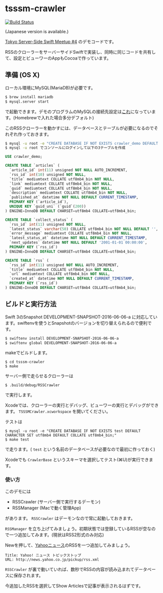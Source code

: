 # tsssm-crawler

[![Build Status](https://travis-ci.org/novi/tsssm-crawler.svg?branch=master)](https://travis-ci.org/novi/tsssm-crawler)

(Japanese version is available.)

[Tokyo Server-Side Swift Meetup #4](http://tokyo-ss-swift.connpass.com/event/33727/) のデモコードです。

RSSのクローラーをサーバーサイドSwiftで実装し、同時に同じコードを共有して、設定とビューワーのAppもCocoaで作っています。

## 準備 (OS X)

ローカル環境にMySQL(MariaDB)が必要です。

```sh
$ brew install mariadb
$ mysql.server start 
```

で起動できます。デモのプログラムのMySQLの接続先設定は[これ](https://github.com/novi/tsssm-crawler/blob/master/Sources/CrawlerConfig/Config.swift)になっています。(Homebrewで入れた場合多分デフォルト)

このRSSクローラーを動かすには、データベースとテーブルが必要になるのでそれぞれ作っておきます。

```sh
$ mysql -u root -e "CREATE DATABASE IF NOT EXISTS crawler_demo DEFAULT CHARACTER SET utf8mb4 DEFAULT COLLATE utf8mb4_bin;"
$ mysql -u root でコンソールにログインして以下の3テーブルを作成
```

```sql
USE crawler_demo;
```

```sql
CREATE TABLE `articles` (
  `article_id` int(11) unsigned NOT NULL AUTO_INCREMENT,
  `rss_id` int(10) unsigned NOT NULL,
  `title` mediumtext COLLATE utf8mb4_bin NOT NULL,
  `link` mediumtext COLLATE utf8mb4_bin NOT NULL,
  `guid` mediumtext COLLATE utf8mb4_bin NOT NULL,
  `description` mediumtext COLLATE utf8mb4_bin NOT NULL,
  `published_at` datetime NOT NULL DEFAULT CURRENT_TIMESTAMP,
  PRIMARY KEY (`article_id`),
  UNIQUE KEY `guid_uni` (`guid`(200))
) ENGINE=InnoDB DEFAULT CHARSET=utf8mb4 COLLATE=utf8mb4_bin;
```

```sql
CREATE TABLE `collect_status` (
  `rss_id` int(11) unsigned NOT NULL,
  `latest_status` varchar(50) COLLATE utf8mb4_bin NOT NULL DEFAULT '',
  `error_message` mediumtext COLLATE utf8mb4_bin NOT NULL,
  `latest_status_at` datetime NOT NULL DEFAULT CURRENT_TIMESTAMP,
  `next_updates` datetime NOT NULL DEFAULT '2001-01-01 00:00:00',
  PRIMARY KEY (`rss_id`)
) ENGINE=InnoDB DEFAULT CHARSET=utf8mb4 COLLATE=utf8mb4_bin;
```

```sql
CREATE TABLE `rss` (
  `rss_id` int(11) unsigned NOT NULL AUTO_INCREMENT,
  `title` mediumtext COLLATE utf8mb4_bin NOT NULL,
  `url` mediumtext COLLATE utf8mb4_bin NOT NULL,
  `created_at` datetime NOT NULL DEFAULT CURRENT_TIMESTAMP,
  PRIMARY KEY (`rss_id`)
) ENGINE=InnoDB DEFAULT CHARSET=utf8mb4 COLLATE=utf8mb4_bin;
```

## ビルドと実行方法

Swift 3のSnapshot DEVELOPMENT-SNAPSHOT-2016-06-06-a に対応しています。swiftenvを使うとSnapshotのバージョンを切り替えられるので便利です。

```sh
$ swiftenv install DEVELOPMENT-SNAPSHOT-2016-06-06-a
$ swiftenv global DEVELOPMENT-SNAPSHOT-2016-06-06-a
```

makeでビルドします。

```
$ cd tsssm-crawler
$ make
```

サーバー側で走らせるクローラーは

```
$ .build/debug/RSSCrawler
```

で実行します。

Xcodeでは、クローラーの実行とデバッグ、ビューワーの実行とデバッグができます。 `TSSSMCrawler.xcworkspace` を開いてください。

テストは

```
$ mysql -u root -e "CREATE DATABASE IF NOT EXISTS test DEFAULT CHARACTER SET utf8mb4 DEFAULT COLLATE utf8mb4_bin;"
$ make test
```

で走ります。( `test` という名前のデータベースが必要なので最初に作っておく) 

Xcodeでも `CrawlerBase` というスキーマを選択してテスト(⌘U)が実行できます。

### 使い方

このデモには

* RSSCrawler (サーバー側で実行するデーモン)
* RSSManager (Macで動く管理App)

があります。 `RSSCrawler` はデーモンなので常に起動しておきます。

`RSSManager` を立ち上げてみましょう。初期状態では登録しているRSSが空なので一つ追加してみます。(現状はRSS2形式のみ対応)

Newを押して、[Yahooニュース](http://headlines.yahoo.co.jp/rss/list)のRSSを一つ追加してみましょう。

```
Title: Yahoo! ニュース トピックストップ
URL: http://news.yahoo.co.jp/pickup/rss.xml
```

`RSSCrawler` が裏で動いていれば、数秒でRSSの内容が読み込まれてデータベースに保存されます。

今追加したRSSを選択してShow Articlesで記事が表示されるはずです。
